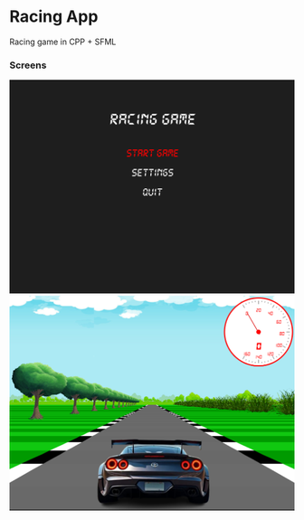 # Racing App 

Racing game in CPP + SFML

### Screens

![Main Menu](images/home.png)
![Gameplay](images/game.png)